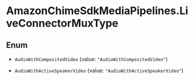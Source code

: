 # AmazonChimeSdkMediaPipelines.LiveConnectorMuxType

## Enum


* `AudioWithCompositedVideo` (value: `"AudioWithCompositedVideo"`)

* `AudioWithActiveSpeakerVideo` (value: `"AudioWithActiveSpeakerVideo"`)


